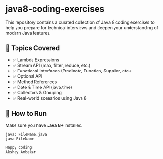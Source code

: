 # java8-coding-exercises

This repository contains a curated collection of Java 8 coding exercises to help you prepare for technical interviews and deepen your understanding of modern Java features.

## 🧠 Topics Covered

- ✅ Lambda Expressions  
- ✅ Stream API (map, filter, reduce, etc.)  
- ✅ Functional Interfaces (Predicate, Function, Supplier, etc.)  
- ✅ Optional API  
- ✅ Method References  
- ✅ Date & Time API (java.time)  
- ✅ Collectors & Grouping  
- ✅ Real-world scenarios using Java 8  


## 🚀 How to Run

Make sure you have **Java 8+** installed.

```bash
javac FileName.java
java FileName

Happy coding!
Akshay Ambekar